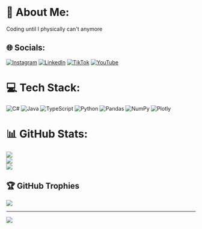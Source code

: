 # 💫 About Me:
Coding until I physically can't anymore


## 🌐 Socials:
[![Instagram](https://img.shields.io/badge/Instagram-%23E4405F.svg?logo=Instagram&logoColor=white)](https://instagram.com/beny_karachun) [![LinkedIn](https://img.shields.io/badge/LinkedIn-%230077B5.svg?logo=linkedin&logoColor=white)](https://linkedin.com/in/beny-karachun-7202351b2) [![TikTok](https://img.shields.io/badge/TikTok-%23000000.svg?logo=TikTok&logoColor=white)](https://tiktok.com/@algo_prep) [![YouTube](https://img.shields.io/badge/YouTube-%23FF0000.svg?logo=YouTube&logoColor=white)](https://youtube.com/c/Az0udNgYdNotwRADmMJybw) 

# 💻 Tech Stack:
![C#](https://img.shields.io/badge/c%23-%23239120.svg?style=for-the-badge&logo=c-sharp&logoColor=white) ![Java](https://img.shields.io/badge/java-%23ED8B00.svg?style=for-the-badge&logo=java&logoColor=white) ![TypeScript](https://img.shields.io/badge/typescript-%23007ACC.svg?style=for-the-badge&logo=typescript&logoColor=white) ![Python](https://img.shields.io/badge/python-3670A0?style=for-the-badge&logo=python&logoColor=ffdd54) ![Pandas](https://img.shields.io/badge/pandas-%23150458.svg?style=for-the-badge&logo=pandas&logoColor=white) ![NumPy](https://img.shields.io/badge/numpy-%23013243.svg?style=for-the-badge&logo=numpy&logoColor=white) ![Plotly](https://img.shields.io/badge/Plotly-%233F4F75.svg?style=for-the-badge&logo=plotly&logoColor=white)
# 📊 GitHub Stats:
![](https://github-readme-stats.vercel.app/api?username=beny-karachun&theme=react&hide_border=false&include_all_commits=false&count_private=false)<br/>
![](https://github-readme-streak-stats.herokuapp.com/?user=beny-karachun&theme=react&hide_border=false)<br/>
![](https://github-readme-stats.vercel.app/api/top-langs/?username=beny-karachun&theme=react&hide_border=false&include_all_commits=false&count_private=false&layout=compact)

## 🏆 GitHub Trophies
![](https://github-profile-trophy.vercel.app/?username=beny-karachun&theme=radical&no-frame=false&no-bg=true&margin-w=4)

---
[![](https://visitcount.itsvg.in/api?id=beny-karachun&icon=0&color=0)](https://visitcount.itsvg.in)
